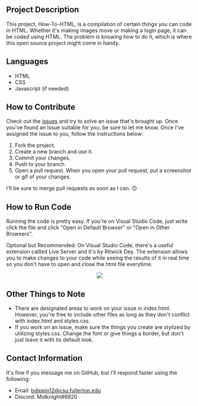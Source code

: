 ## Project Description
This project, How-To-HTML, is a compilation of certain things you can code in HTML. Whether it's making images move or making a login page, it can be coded using HTML. The problem is knowing how to do it, which is where this open source project might come in handy.

## Languages
* HTML
* CSS
* Javascript (if needed)

## How to Contribute
Check out the [issues](https://github.com/Midknightsnack/how-to-html/issues) and try to solve an issue that's brought up. Once you've found an issue suitable for you, be sure to let me know. Once I've assigned the issue to you, follow the instructions below:

1. Fork the project.
2. Create a new branch and use it. 
3. Commit your changes.
4. Push to your branch.
5. Open a pull request. When you open your pull request, put a screenshot or gif of your changes.

I'll be sure to merge pull requests as soon as I can. 🙃

## How to Run Code
Running the code is pretty easy. If you're on Visual Studio Code, just write click the file and click "Open in Default Browser" or "Open in Other Browsers". 

Optional but Recommended: On Visual Studio Code, there's a useful extension callled Live Server and it's by Ritwick Dey. The extension allows you to make changes to your code while seeing the results of it in real time so you don't have to open and close the html file everytime. 

<p align="center">
  <img src=https://user-images.githubusercontent.com/42824199/165184497-66f17e3c-75cb-45fc-8e8d-fbd40f3cf1b8.png>
</p>

## Other Things to Note
* There are designated areas to work on your issue in index.html. However, you're free to include other files as long as they don't conflict with index.html and styles.css.
* If you work on an issue, make sure the things you create are stylized by utilizing styles.css. Change the font or give things a border, but don't just leave it with its default look.

## Contact Information
It's fine if you message me on GitHub, but I'll respond faster using the following:
* Email: bdippin12@csu.fullerton.edu
* Discord: Midknight#6920
